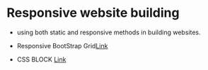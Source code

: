 # Responsive website building
- using both static and responsive methods in building websites.

- Responsive BootStrap Grid[Link](https://github.com/gowthamdongari/Python-Hacker-Rank/tree/master/Responsive-web-design/1.Resp-bootstrap-grid)

- CSS BLOCK [Link](https://github.com/gowthamdongari/Python-Hacker-Rank/tree/master/Responsive-web-design/2.Css-bloc)